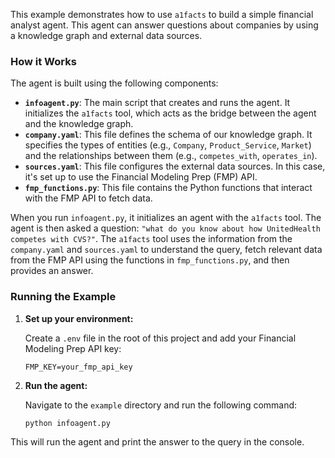 This example demonstrates how to use `a1facts` to build a simple financial analyst agent. This agent can answer questions about companies by using a knowledge graph and external data sources.

### How it Works

The agent is built using the following components:

-   **`infoagent.py`**: The main script that creates and runs the agent. It initializes the `a1facts` tool, which acts as the bridge between the agent and the knowledge graph.
-   **`company.yaml`**: This file defines the schema of our knowledge graph. It specifies the types of entities (e.g., `Company`, `Product_Service`, `Market`) and the relationships between them (e.g., `competes_with`, `operates_in`).
-   **`sources.yaml`**: This file configures the external data sources. In this case, it's set up to use the Financial Modeling Prep (FMP) API.
-   **`fmp_functions.py`**: This file contains the Python functions that interact with the FMP API to fetch data.

When you run `infoagent.py`, it initializes an agent with the `a1facts` tool. The agent is then asked a question: `"what do you know about how UnitedHealth competes with CVS?"`. The `a1facts` tool uses the information from the `company.yaml` and `sources.yaml` to understand the query, fetch relevant data from the FMP API using the functions in `fmp_functions.py`, and then provides an answer.

### Running the Example

1.  **Set up your environment:**

    Create a `.env` file in the root of this project and add your Financial Modeling Prep API key:

    ```
    FMP_KEY=your_fmp_api_key
    ```

2.  **Run the agent:**

    Navigate to the `example` directory and run the following command:

    ```bash
    python infoagent.py
    ```

This will run the agent and print the answer to the query in the console.
